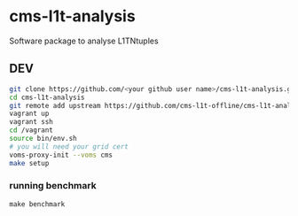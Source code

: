 # cms-l1t-analysis
Software package to analyse L1TNtuples


## DEV
```bash
git clone https://github.com/<your github user name>/cms-l1t-analysis.git
cd cms-l1t-analysis
git remote add upstream https://github.com/cms-l1t-offline/cms-l1t-analysis.git
vagrant up
vagrant ssh
cd /vagrant
source bin/env.sh
# you will need your grid cert
voms-proxy-init --voms cms
make setup
```

### running benchmark
```
make benchmark
```
